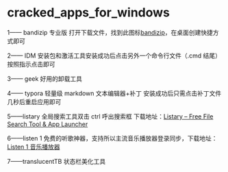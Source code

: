 # cracked_apps_for_windows

1—— bandizip 专业版 打开下载文件，找到此图标[bandizip](https://github.com/hustcsczh/cracked_apps_for_windows/assets/145318164/a4d1d85f-d044-4ec3-ba67-b60f5366de47)，在桌面创建快捷方式即可

2—— IDM 安装包和激活工具安装成功后点击另外一个命令行文件（.cmd 结尾）按照指示点击即可

3—— geek 好用的卸载工具

4—— typora 轻量级 markdown 文本编辑器+补丁 安装成功后只需点击补丁文件几秒后重启应用即可

5——listary 全局搜索工具双击 ctrl 呼出搜索框 下载地址：[Listary – Free File Search Tool & App Launcher](https://www.listary.com/)

6——listen 1 免费的听歌神器，支持所以主流音乐播放器登录同步，下载地址：[Listen 1 音乐播放器](https://listen1.github.io/listen1/)

7——translucentTB 状态栏美化工具
